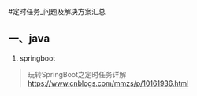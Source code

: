 #定时任务_问题及解决方案汇总

## 一、java

1. springboot

> 玩转SpringBoot之定时任务详解
https://www.cnblogs.com/mmzs/p/10161936.html

